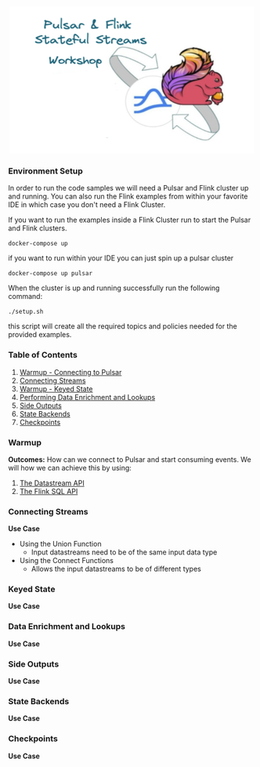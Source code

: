 <p align="center">
    <img src="images/logo.png" width="500" height="300">
</p>

### Environment Setup
In order to run the code samples we will need a Pulsar and Flink cluster up and running.
You can also run the Flink examples from within your favorite IDE in which case you don't need a Flink Cluster.

If you want to run the examples inside a Flink Cluster run to start the Pulsar and Flink clusters.
```shell
docker-compose up
```

if you want to run within your IDE you can just spin up a pulsar cluster
```shell
docker-compose up pulsar
```

When the cluster is up and running successfully run the following command:
```shell
./setup.sh
```

this script will create all the required topics and policies needed for the provided examples.

### Table of Contents
1. [Warmup - Connecting to Pulsar](#warmup)
2. [Connecting Streams](#connecting-streams)
3. [Warmup - Keyed State](#keyed-state)
4. [Performing Data Enrichment and Lookups](#data-enrichment-and-lookups)
5. [Side Outputs](#side-outputs)
6. [State Backends](#state-backends)
7. [Checkpoints](#checkpoints)

### Warmup
**Outcomes:** How can we connect to Pulsar and start consuming events.
We will how we can achieve this by using:
1. [The Datastream API](src/main/java/io/ipolyzos/compute/source/datastream) 
2. [The Flink SQL API](src/main/java/io/ipolyzos/compute/source/sql)

### Connecting Streams
**Use Case**

* Using the Union Function
  * Input datastreams need to be of the same input data type
* Using the Connect Functions
  * Allows the input datastreams to be of different types

### Keyed State
**Use Case**

### Data Enrichment and Lookups
**Use Case**

### Side Outputs
**Use Case**

### State Backends
**Use Case**

### Checkpoints
**Use Case**
